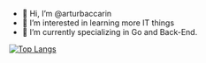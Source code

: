 - 👋 Hi, I’m @arturbaccarin
- 👀 I’m interested in learning more IT things
- 🌱 I’m currently specializing in Go and Back-End.


<!---
arturbaccarin/arturbaccarin is a ✨ special ✨ repository because its `README.md` (this file) appears on your GitHub profile.
You can click the Preview link to take a look at your changes.
--->
[![Top Langs](https://github-readme-stats.vercel.app/api/top-langs/?username=arturbaccarin&layout=compact)](https://github.com/anuraghazra/github-readme-stats)
